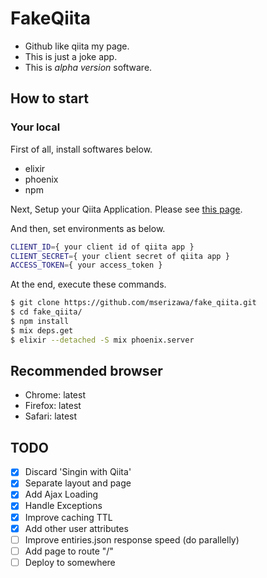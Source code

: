 # FakeQiita

* Github like qiita my page.
* This is just a joke app.
* This is *alpha version* software.

## How to start

### Your local

First of all, install softwares below.

* elixir
* phoenix
* npm

Next, Setup your Qiita Application.
Please see [this page](http://help.qiita.com/ja/articles/qiita-team-application).

And then, set environments as below.

```sh
CLIENT_ID={ your client id of qiita app }
CLIENT_SECRET={ your client secret of qiita app }
ACCESS_TOKEN={ your access_token }
```

At the end, execute these commands.

```sh
$ git clone https://github.com/mserizawa/fake_qiita.git
$ cd fake_qiita/
$ npm install
$ mix deps.get
$ elixir --detached -S mix phoenix.server
```

## Recommended browser

* Chrome: latest
* Firefox: latest
* Safari: latest

## TODO

- [x] Discard 'Singin with Qiita'
- [x] Separate layout and page
- [x] Add Ajax Loading
- [x] Handle Exceptions
- [x] Improve caching TTL
- [x] Add other user attributes
- [ ] Improve entiries.json response speed (do parallelly)
- [ ] Add page to route "/"
- [ ] Deploy to somewhere
